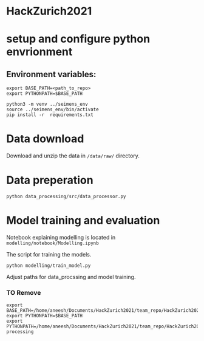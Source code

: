 # HackZurich2021


# setup and configure python envrionment
## Environment variables:
```
export BASE_PATH=<path_to_repo>
export PYTHONPATH=$BASE_PATH
```

```
python3 -m venv ../seimens_env
source ../seimens_env/bin/activate
pip install -r  requirements.txt
```

# Data download
Download and unzip the data in ``/data/raw/`` directory.
# Data preperation

```
python data_processing/src/data_processor.py
```

# Model training and evaluation

Notebook explaining modelling is located in ``modelling/notebook/Modelling.ipynb``

The script for training the models.
```
python modelling/train_model.py
```
Adjust paths for data_procssing and model training.




### TO Remove
```
export BASE_PATH=/home/aneesh/Documents/HackZurich2021/team_repo/HackZurich2021
export PYTHONPATH=$BASE_PATH
export PYTHONPATH=/home/aneesh/Documents/HackZurich2021/team_repo/HackZurich2021/data-processing
```